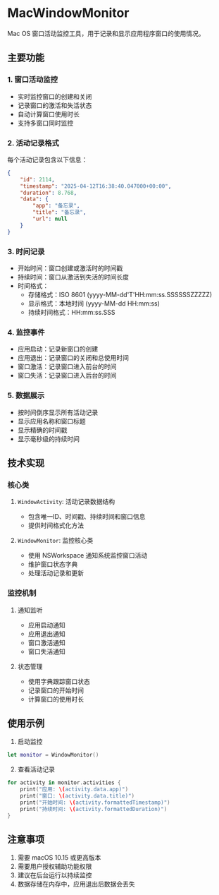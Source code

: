 # MacWindowMonitor

Mac OS 窗口活动监控工具，用于记录和显示应用程序窗口的使用情况。

## 主要功能

### 1. 窗口活动监控
- 实时监控窗口的创建和关闭
- 记录窗口的激活和失活状态
- 自动计算窗口使用时长
- 支持多窗口同时监控

### 2. 活动记录格式
每个活动记录包含以下信息：
```json
{
    "id": 2114,
    "timestamp": "2025-04-12T16:38:40.047000+00:00",
    "duration": 8.768,
    "data": {
        "app": "备忘录",
        "title": "备忘录",
        "url": null
    }
}
```

### 3. 时间记录
- 开始时间：窗口创建或激活时的时间戳
- 持续时间：窗口从激活到失活的时间长度
- 时间格式：
  - 存储格式：ISO 8601 (yyyy-MM-dd'T'HH:mm:ss.SSSSSSZZZZZ)
  - 显示格式：本地时间 (yyyy-MM-dd HH:mm:ss)
  - 持续时间格式：HH:mm:ss.SSS

### 4. 监控事件
- 应用启动：记录新窗口的创建
- 应用退出：记录窗口的关闭和总使用时间
- 窗口激活：记录窗口进入前台的时间
- 窗口失活：记录窗口进入后台的时间

### 5. 数据展示
- 按时间倒序显示所有活动记录
- 显示应用名称和窗口标题
- 显示精确的时间戳
- 显示毫秒级的持续时间

## 技术实现

### 核心类
1. `WindowActivity`: 活动记录数据结构
   - 包含唯一ID、时间戳、持续时间和窗口信息
   - 提供时间格式化方法

2. `WindowMonitor`: 监控核心类
   - 使用 NSWorkspace 通知系统监控窗口活动
   - 维护窗口状态字典
   - 处理活动记录和更新

### 监控机制
1. 通知监听
   - 应用启动通知
   - 应用退出通知
   - 窗口激活通知
   - 窗口失活通知

2. 状态管理
   - 使用字典跟踪窗口状态
   - 记录窗口的开始时间
   - 计算窗口的使用时长

## 使用示例

1. 启动监控
```swift
let monitor = WindowMonitor()
```

2. 查看活动记录
```swift
for activity in monitor.activities {
    print("应用: \(activity.data.app)")
    print("窗口: \(activity.data.title)")
    print("开始时间: \(activity.formattedTimestamp)")
    print("持续时间: \(activity.formattedDuration)")
}
```

## 注意事项

1. 需要 macOS 10.15 或更高版本
2. 需要用户授权辅助功能权限
3. 建议在后台运行以持续监控
4. 数据存储在内存中，应用退出后数据会丢失

